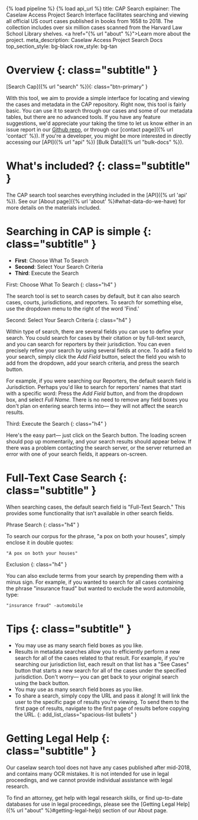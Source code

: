 {% load pipeline %}
{% load api_url %}
title: CAP Search
explainer: The Caselaw Access Project Search Interface facilitates searching and viewing all official US court cases published in books from 1658 to 2018. The collection includes over six million cases scanned from the Harvard Law School Library shelves. <a href="{% url "about" %}">Learn more about the project.</a>
meta_description: Caselaw Access Project Search Docs
top_section_style: bg-black
row_style: bg-tan

# Overview {: class="subtitle" }

[Search Cap]({% url "search" %}){: class="btn-primary" }

With this tool, we aim to provide a simple interface for locating and viewing the cases and metadata in the CAP
repository. Right now, this tool is fairly basic. You can use it to search through our cases and some of our metadata
tables, but there are no advanced tools. If you have any feature suggestions, we'd appreciate your taking the time to
let us know either in an issue report in our [Github repo](https://github.com/harvard-lil/capstone/issues), or through
our [contact page]({% url 'contact' %}). If you're a developer, you might be more interested in directly accessing our
[API]({% url "api" %}) [Bulk Data]({% url "bulk-docs" %}).

# What's included? {: class="subtitle" }

The CAP search tool searches everything included in the [API]({% url 'api' %}). See our
[About page]({% url 'about' %}#what-data-do-we-have) for more details on the materials included.

# Searching in CAP is simple {: class="subtitle" }


* **First**: Choose What To Search
* **Second**: Select Your Search Criteria
* **Third**: Execute the Search

First: Choose What To Search
{: class="h4" }

The search tool is set to search cases by default, but it can also search cases, courts, jurisdictions, and reporters. 
To search for something else, use the dropdown menu to the right of the word 'Find.'

Second: Select Your Search Criteria
{: class="h4" }

Within type of search, there are several fields you can use to define your search. You could search for
cases by their citation or by full-text search, and you can search for reporters by their jurisdiction. You can
even precisely refine your search by using several fields at once. To add a field to your search, simply click
the *Add Field* button, select the field you wish to add from the dropdown, add your search criteria, and press the
search button.

For example, if you were searching our Reporters, the default search field is Jurisdiction. Perhaps you'd like
to search for reporters' names that start with a specific word: Press the *Add Field* button, and from the dropdown
box, and select *Full Name.* There is no need to remove any field boxes you don't plan on entering search terms
into&mdash; they will not affect the search results.

Third: Execute the Search
{: class="h4" }

Here's the easy part— just click on the Search button. The loading screen should pop up momentarily, and your
search results should appear below. If there was a problem contacting the search server, or the server returned
an error with one of your search fields, it appears on-screen.


# Full-Text Case Search {: class="subtitle" }

When searching cases, the default search field is "Full-Text Search." This provides some functionality that isn't
available in other search fields. 

Phrase Search
{: class="h4" }

To search our corpus for the phrase, "a pox on both your houses", simply enclose it in double quotes:

```"A pox on both your houses"```

Exclusion
{: class="h4" }

You can also exclude terms from your search by prepending them with a minus sign. For example, if you wanted to
search for all cases containing the phrase "insurance fraud" but wanted to exclude the word automobile, type:

```"insurance fraud" -automobile```

# Tips {: class="subtitle" }

* You may use as many search field boxes as you like.
* Results in metadata searches allow you to efficiently perform a new search for all of the cases related to that result.
For example, if you're searching our jurisdiction list, each result on that list has a "See Cases" button that starts a
new search for all of the cases under the specified jurisdiction. Don't worry— you can get back to your original search
using the back button.
* You may use as many search field boxes as you like.
* To share a search, simply copy the URL and pass it along! It will link the user to the specific page of
results you're viewing. To send them to the first page of results, navigate to the first page of results
before copying the URL.
{: add_list_class="spacious-list bullets" }

# Getting Legal Help {: class="subtitle" }

Our caselaw search tool does not have any cases published after mid-2018, and contains many OCR mistakes.
It is not intended for use in legal proceedings, and we cannot provide individual assistance with legal
research.

To find an attorney, get help with legal research skills, or find up-to-date databases for use in legal proceedings,
please see the [Getting Legal Help]({% url "about" %}#getting-legal-help) section of our About page.

